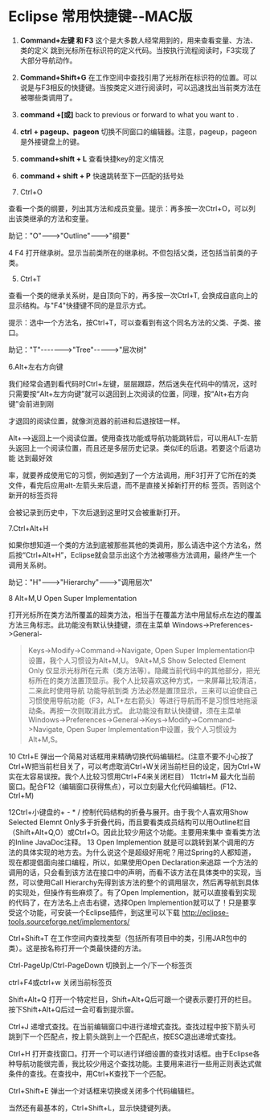 # Eclipse 常用快捷键--MAC版

1. **Command+左键 和  F3**
这个是大多数人经常用到的，用来查看变量、方法、类的定义
跳到光标所在标识符的定义代码。当按执行流程阅读时，F3实现了大部分导航动作。

2. **Command+Shift+G**
在工作空间中查找引用了光标所在标识符的位置。可以说是与F3相反的快捷键。当按类定义进行阅读时，可以迅速找出当前类方法在被哪些类调用了。

3. **command +[或]**
back to previous or forward to what you want to .

4. **ctrl + pageup、pageon**
切换不同窗口的编辑器。注意，pageup，pageon是外接键盘上的键。

5. **command+shift + L** 
查看快捷key的定义情况

6. **command + shift + P**
快速跳转至下一匹配的括号处








4. Ctrl+O

查看一个类的纲要，列出其方法和成员变量。提示：再多按一次Ctrl+O，可以列出该类继承的方法和变量。

助记："O"--->"Outline"--->"纲要"

4 F4
打开继承树。显示当前类所在的继承树。不但包括父类，还包括当前类的子类。

5. Ctrl+T

查看一个类的继承关系树，是自顶向下的，再多按一次Ctrl+T, 会换成自底向上的显示结构。与"F4"快捷键不同的是显示方式。

提示：选中一个方法名，按Ctrl+T，可以查看到有这个同名方法的父类、子类、接口。

助记："T"------->"Tree"----->"层次树"

6.Alt+左右方向键

我们经常会遇到看代码时Ctrl+左键，层层跟踪，然后迷失在代码中的情况，这时只需要按“Alt+左方向键”就可以退回到上次阅读的位置，同理，按“Alt+右方向键”会前进到刚

才退回的阅读位置，就像浏览器的前进和后退按钮一样。

Alt+-->返回上一个阅读位置。使用查找功能或导航功能跳转后，可以用ALT-左箭头返回上一个阅读位置，而且还是多层历史记录。类似IE的后退。若要这个后退功能 达到最好效

率，就要养成使用它的习惯，例如遇到了一个方法调用，用F3打开了它所在的类文件，看完后应用alt-左箭头来后退，而不是直接关掉新打开的标 签页。否则这个新开的标签页将

会被记录到历史中，下次后退到这里时又会被重新打开。

7.Ctrl+Alt+H

如果你想知道一个类的方法到底被那些其他的类调用，那么请选中这个方法名，然后按“Ctrl+Alt+H”，Eclipse就会显示出这个方法被哪些方法调用，最终产生一个调用关系树。

助记："H"--->"Hierarchy"--->"调用层次"

8 Alt+M,U
Open Super Implementation

打开光标所在类方法所覆盖的超类方法，相当于在覆盖方法中用鼠标点左边的覆盖方法三角标志。此功能没有默认快捷键，须在主菜单 Windows->Preferences->General-
>Keys->Modify->Command->Navigate, Open Super Implementation中设置，我个人习惯设为Alt+M,U。
9Alt+M,S
Show Selected Element Only
仅显示光标所在元素（类方法等）。隐藏当前代码中的其他部分，把光标所在的类方法置顶显示。我个人比较喜欢这种方式，一来屏幕比较清洁，二来此时使用导航 功能导航到类
方法必然是置顶显示，三来可以迫使自己习惯使用导航功能（F3，ALT+左右箭头）等进行导航而不是习惯性地拖滚动条。再按一次则取消此方式。
此功能没有默认快捷键，须在主菜单 Windows->Preferences->General->Keys->Modify->Command->Navigate, Open Super Implementation中设置，我个人习惯设为Alt+M,S。

10 Ctrl+E
弹出一个简易对话框用来精确切换代码编辑栏。(注意不要不小心按了Ctrl+W把当前栏目关了，可以考虑取消Ctrl+W关闭当前栏目的设定，因为Ctrl+W实在太容易误按。我个人比较习惯用Ctrl+F4来关闭栏目）
11ctrl+M
最大化当前窗口。配合F12（编辑窗口获得焦点），可以立刻最大化代码编辑栏。(F12、Ctrl+M)

12Ctrl+小键盘的+ - * /
控制代码结构的折叠与展开。由于我个人喜欢用Show Selected Elemnt Only多于折叠代码，而且要看类成员结构可以用Outline栏目（Shift+Alt+Q,O）或Ctrl+O。因此比较少用这个功能。主要用来集中 查看类方法的Inline JavaDoc注释。
13 Open Implemention
就是可以跳转到某个调用的方法的具体实现的地方去。为什么说这个是超级好用呢？用过Spring的人都知道，现在都提倡面向接口编程，所以，如果使用Open Declaration来追踪
一个方法的调用的话，只会看到该方法在接口中的声明，而看不该方法在具体类中的实现，当然，可以使用Call Hierarchy先得到该方法的整个的调用层次，然后再导航到具体的实现处，但操作有些麻烦了。有了Open Implemention，就可以直接看到实现的代码了，在方法名上点击右键，选择Open Implemention就可以了！只是要享受这个功能，可安装一个Eclipse插件，到这里可以下载 http://eclipse-tools.sourceforge.net/implementors/

Ctrl+Shift+T
在工作空间内查找类型（包括所有项目中的类，引用JAR包中的类）。这是按名称打开一个类最快捷的方法。

Ctrl-PageUp/Ctrl-PageDown
切换到上一个/下一个标签页

ctrl+F4或ctrl+w
关闭当前标签页

Shift+Alt+Q
打开一个特定栏目，Shift+Alt+Q后可跟一个键表示要打开的栏目。按下Shift+Alt+Q后过一会可看到提示窗。

Ctrl+J
递增式查找。在当前编辑窗口中进行递增式查找。查找过程中按下箭头可跳到下一个匹配点，按上箭头跳到上一个匹配点，按ESC退出递增式查找。

Ctrl+H
打开查找窗口。打开一个可以进行详细设置的查找对话框。由于Eclipse各种导航功能很完善，我比较少用这个查找功能。主要用来进行一些用正则表达式做条件的查找。在查找中，用Ctrl+K查找下一个匹配。

Ctrl+Shift+E
弹出一个对话框来切换或关闭多个代码编辑栏。

当然还有最基本的，Ctrl+Shift+L，显示快捷键列表。




